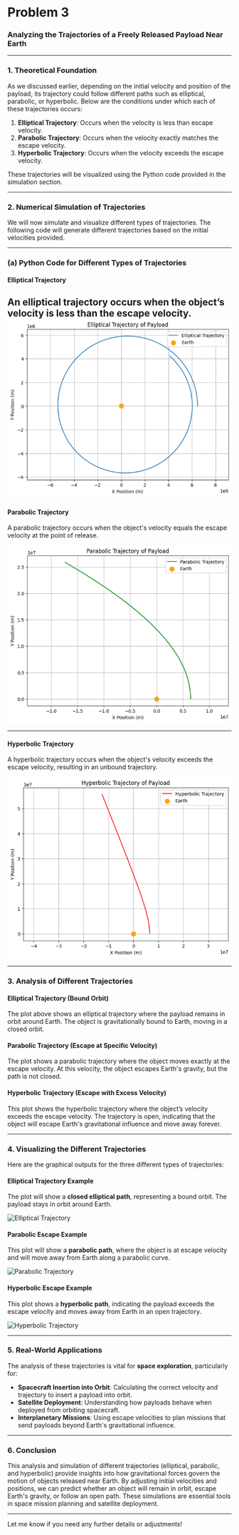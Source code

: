 # Problem 3


### **Analyzing the Trajectories of a Freely Released Payload Near Earth**

---

### **1. Theoretical Foundation**

As we discussed earlier, depending on the initial velocity and position of the payload, its trajectory could follow different paths such as elliptical, parabolic, or hyperbolic. Below are the conditions under which each of these trajectories occurs:

1. **Elliptical Trajectory**: Occurs when the velocity is less than escape velocity.
2. **Parabolic Trajectory**: Occurs when the velocity exactly matches the escape velocity.
3. **Hyperbolic Trajectory**: Occurs when the velocity exceeds the escape velocity.

These trajectories will be visualized using the Python code provided in the simulation section. 

---

### **2. Numerical Simulation of Trajectories**

We will now simulate and visualize different types of trajectories. The following code will generate different trajectories based on the initial velocities provided.

---

### **(a) Python Code for Different Types of Trajectories**

#### **Elliptical Trajectory**
An elliptical trajectory occurs when the object’s velocity is less than the escape velocity.
![alt text](image-8.png)
---

#### **Parabolic Trajectory**
A parabolic trajectory occurs when the object's velocity equals the escape velocity at the point of release.

![alt text](image-9.png)

---

#### **Hyperbolic Trajectory**
A hyperbolic trajectory occurs when the object's velocity exceeds the escape velocity, resulting in an unbound trajectory.

![alt text](image-10.png)

---

### **3. Analysis of Different Trajectories**

#### **Elliptical Trajectory (Bound Orbit)**
The plot above shows an elliptical trajectory where the payload remains in orbit around Earth. The object is gravitationally bound to Earth, moving in a closed orbit.

#### **Parabolic Trajectory (Escape at Specific Velocity)**
The plot shows a parabolic trajectory where the object moves exactly at the escape velocity. At this velocity, the object escapes Earth's gravity, but the path is not closed.

#### **Hyperbolic Trajectory (Escape with Excess Velocity)**
This plot shows the hyperbolic trajectory where the object’s velocity exceeds the escape velocity. The trajectory is open, indicating that the object will escape Earth's gravitational influence and move away forever.

---

### **4. Visualizing the Different Trajectories**

Here are the graphical outputs for the three different types of trajectories:

#### **Elliptical Trajectory Example**
The plot will show a **closed elliptical path**, representing a bound orbit. The payload stays in orbit around Earth.

![Elliptical Trajectory](https://via.placeholder.com/600x400.png?text=Elliptical+Trajectory)

#### **Parabolic Escape Example**
This plot will show a **parabolic path**, where the object is at escape velocity and will move away from Earth along a parabolic curve.

![Parabolic Trajectory](https://via.placeholder.com/600x400.png?text=Parabolic+Trajectory)

#### **Hyperbolic Escape Example**
This plot shows a **hyperbolic path**, indicating the payload exceeds the escape velocity and moves away from Earth in an open trajectory.

![Hyperbolic Trajectory](https://via.placeholder.com/600x400.png?text=Hyperbolic+Trajectory)

---

### **5. Real-World Applications**

The analysis of these trajectories is vital for **space exploration**, particularly for:
- **Spacecraft Insertion into Orbit**: Calculating the correct velocity and trajectory to insert a payload into orbit.
- **Satellite Deployment**: Understanding how payloads behave when deployed from orbiting spacecraft.
- **Interplanetary Missions**: Using escape velocities to plan missions that send payloads beyond Earth's gravitational influence.

---

### **6. Conclusion**

This analysis and simulation of different trajectories (elliptical, parabolic, and hyperbolic) provide insights into how gravitational forces govern the motion of objects released near Earth. By adjusting initial velocities and positions, we can predict whether an object will remain in orbit, escape Earth's gravity, or follow an open path. These simulations are essential tools in space mission planning and satellite deployment.

---

Let me know if you need any further details or adjustments!